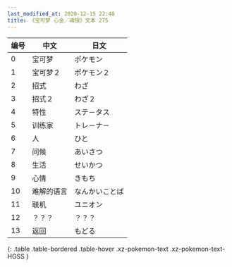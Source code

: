 ```yaml
---
last_modified_at: 2020-12-15 22:48
title: 《宝可梦 心金／魂银》文本 275
---
```

| 编号 | 中文 | 日文 |
| ---- | ---- | ---- |
| 0 | 宝可梦 | ポケモン |
| 1 | 宝可梦２ | ポケモン２ |
| 2 | 招式 | わざ |
| 3 | 招式２ | わざ２ |
| 4 | 特性 | ステ－タス |
| 5 | 训练家 | トレ－ナ－ |
| 6 | 人 | ひと |
| 7 | 问候 | あいさつ |
| 8 | 生活 | せいかつ |
| 9 | 心情 | きもち |
| 10 | 难解的语言 | なんかいことば |
| 11 | 联机 | ユニオン |
| 12 | ？？？ | ？？？ |
| 13 | 返回 | もどる |
{: .table .table-bordered .table-hover .xz-pokemon-text .xz-pokemon-text-HGSS }